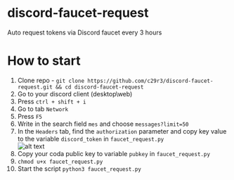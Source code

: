 # discord-faucet-request
Auto request tokens via Discord faucet every 3 hours

# How to start
1. Clone repo - `git clone https://github.com/c29r3/discord-faucet-request.git && cd discord-faucet-request`
1. Go to your discord client (desktop\web) 
2. Press `ctrl + shift + i`
3. Go to tab `Network`
4. Press `F5`
5. Write in the search field `mes` and choose `messages?limit=50`
6. In the `Headers` tab, find the `authorization` parameter and copy key value to the variable `discord_token` in `faucet_request.py`\
![alt text](http://i.imgur.com/zp2BlOY.png "example")
7. Copy your coda public key to variable `pubkey` in `faucet_request.py`
8. `chmod u+x faucet_request.py`
9. Start the script `python3 faucet_request.py`
